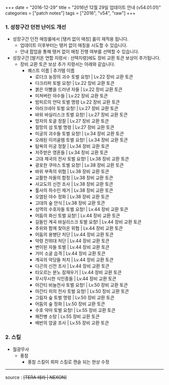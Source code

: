 +++
date = "2016-12-29"
title = "2016년 12월 29일 업데이트 안내 (v54.01.01)"
categories = ["patch notes"]
tags = ["2016", "v54", "raw"]
+++

### 1. 성장구간 던전 난이도 개선 
- 성장구간 던전 매칭룰에서 [탱커 없이 매칭] 룰이 재적용 됩니다.
  - 업데이트 이후부터는 탱커 없이 매칭을 시도할 수 있습니다.
  - 안내 팝업을 통해 탱커 없이 매칭 진행 여부를 선택할 수 있습니다.
- 성장구간 [발키온 연합 지령서 : 선택지령]에도 장비 교환 토큰 보상이 추가됩니다.
  - 장비 교환 토큰 보상 추가 지령서는 아래와 같습니다.
    - 퀘스트 이름 | 추가템 이름
      - 로더크 농장의 괴수 토벌 요청! | Lv.22 장비 교환 토큰
      - 다크리퍼 토벌 요청! | Lv.22 장비 교환 토큰
      - 붉은 이빨을 드러낸 자들 | Lv.22 장비 교환 토큰
      - 미쳐버린 야수들 | Lv.22 장비 교환 토큰
      - 밤피르의 언덕 토벌 명령 Lv.22 장비 교환 토큰
      - 아라크네아 토벌 요청! | Lv.27 장비 교환 토큰
      - 바위 바실리스크 토벌 요청! | Lv.27 장비 교환 토큰
      - 망자의 토굴 정찰 | Lv.27 장비 교환 토큰
      - 절망의 섬 토벌 명령 | Lv.27 장비 교환 토큰
      - 미궁의 괴수들 토벌 요청! | Lv.34 장비 교환 토큰
      - 오래된 이끼골렘 토벌 요청! | Lv.34 장비 교환 토큰
      - 탐욕의 미궁 정찰 | Lv.34 장비 교환 토큰
      - 저주받은 영혼들 | Lv.34 장비 교환 토큰
      - 고대 제국의 전사 토벌 요청! | Lv.38 장비 교환 토큰
      - 광포한 쿠마스 토벌 요청! | Lv.38 장비 교환 토큰
      - 바위 부족의 위협 | Lv.38 장비 교환 토큰
      - 교활한 자들의 함정 | Lv.38 장비 교환 토큰
      - 사교도의 신전 조사 | Lv.38 장비 교환 토큰
      - 툴사의 하수인 제거 | Lv.38 장비 교환 토큰
      - 오염된 야수 정화 | Lv.38 장비 교환 토큰
      - 고대의 숲 안식 | Lv.38 장비 교환 토큰
      - 성역의 수호자들 토벌 요청! | Lv.44 장비 교환 토큰
      - 어둠의 화신 토벌 요청! | Lv.44 장비 교환 토큰
      - 길들인 계곡 바실리스크 토벌 요청! | Lv.44 장비 교환 토큰
      - 추위와 함께 찾아온 위협 | Lv.44 장비 교환 토큰
      - 어둠의 용병단 처단 | Lv.44 장비 교환 토큰
      - 악령 친위대 처단 | Lv.44 장비 교환 토큰
      - 변이된 자들 토벌 | Lv.44 장비 교환 토큰
      - 거미 소굴 습격 | Lv.44 장비 교환 토큰
      - 계곡의 악당들 처치 | Lv.44 장비 교환 토큰
      - 다곤의 신전 조사 | Lv.44 장비 교환 토큰
      - 타오르는 분노 잠재우기 | Lv.44 장비 교환 토큰
      - 무시무시한 식인종들 | Lv.44 장비 교환 토큰
      - 아간티 비늘전사 토벌 요청! | Lv.50 장비 교환 토큰
      - 아간티 피의 전사 토벌 요청! | Lv.50 장비 교환 토큰
      - 그림자 숲 토벌 명령 | Lv.50 장비 교환 토큰
      - 어둠의 숲 정화 | Lv.50 장비 교환 토큰
      - 수호 악마 토벌 요청! | Lv.55 장비 교환 토큰
      - 패잔병 소탕 | Lv.55 장비 교환 토큰
      - 배반의 암굴 조사 | Lv.55 장비 교환 토큰

### 2. 스킬
- 월광무사
  - 풍참
    - 풍참 스킬이 회피 스킬로 캔슬 되는 현상 수정 

----

source : ~~[TERA 테라 | NEXON]~~
